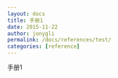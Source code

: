 ```yaml
---
layout: docs
title: 手册1
date: 2015-11-22
author: jonygli
permalink: /docs/references/test/
categories: [reference]
---
```


手册1